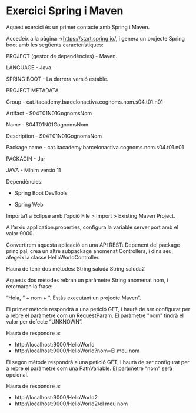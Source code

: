 # Exercici Spring i Maven

Aquest exercici és un primer contacte amb Spring i Maven.

Accedeix a la pàgina ->https://start.spring.io/, i genera un projecte Spring boot amb les següents característiques:


PROJECT (gestor de dependències) - Maven.

LANGUAGE - Java.

SPRING BOOT - La darrera versió estable.


PROJECT METADATA 

Group - cat.itacademy.barcelonactiva.cognoms.nom.s04.t01.n01

Artifact - S04T01N01GognomsNom

Name - S04T01N01GognomsNom

Description - S04T01N01GognomsNom

Package name - cat.itacademy.barcelonactiva.cognoms.nom.s04.t01.n01

PACKAGIN - Jar

JAVA - Mínim versió 11 

Dependències:

- Spring Boot DevTools

- Spring Web


Importa’l a Eclipse amb l’opció File > Import > Existing Maven Project.

A l’arxiu application.properties, configura la variable server.port amb el valor 9000.

Convertirem aquesta aplicació en una API REST:
Depenent del package principal, crea un altre subpackage anomenat Controllers, i dins seu, afegeix la classe HelloWorldController.


Haurà de tenir dos mètodes:
String saluda
String saluda2

Aquests dos mètodes rebran un paràmetre String anomenat nom, i retornaran la frase:

“Hola, “ + nom + “. Estàs executant un projecte Maven”.


El primer mètode respondrà a una petició GET, i haurà de ser configurat per a rebre el paràmetre com un RequestParam. El paràmetre "nom" tindrà el valor per defecte “UNKNOWN”.

Haurà de respondre a:

- http://localhost:9000/HelloWorld
- http://localhost:9000/HelloWorld?nom=El meu nom

 

El segon mètode respondrà a una petició GET, i haurà de ser configurat per a rebre el paràmetre com una PathVariable. El paràmetre "nom" serà opcional.

Haurà de respondre a:

- http://localhost:9000/HelloWorld2
- http://localhost:9000/HelloWorld2/el meu nom
